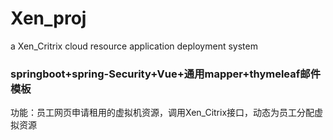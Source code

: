 # Xen_proj
a Xen_Critrix cloud resource application deployment system


### springboot+spring-Security+Vue+通用mapper+thymeleaf邮件模板

功能：员工网页申请租用的虚拟机资源，调用Xen_Citrix接口，动态为员工分配虚拟资源
